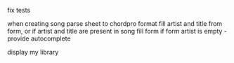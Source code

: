 fix tests

when creating song 
    parse sheet to chordpro format
    fill artist and title from form, or if artist and title are present in song fill form
    if form artist is empty - provide autocomplete

display my library